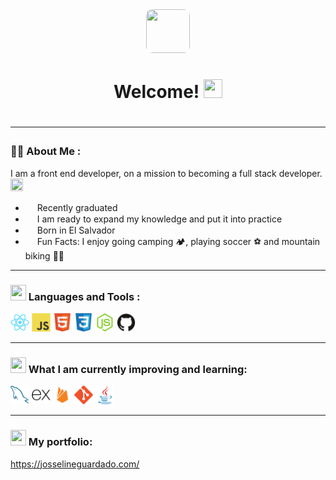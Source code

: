 <div id="header" align="center"  >
  <img width=70px height=70px style="border-radius:10px;" src="https://media.giphy.com/media/4EbPq54Rbx5UvBXsRx/giphy.gif" />
</div>


<h1 align="center"> 
  Welcome! 
  <img width=30px height=30px src="https://media.giphy.com/media/m0dmKBkncVETJv2h0S/giphy.gif"> 
<h1>

---

### :woman_technologist: About Me :
 
I am a front end developer, on a mission to becoming a full stack developer. <img width=20px height=20px src="https://cdn-icons-png.flaticon.com/128/3233/3233497.png"/>
 
- <img width=15px height=15px src="https://cdn-icons-png.flaticon.com/128/1344/1344761.png"/> Recently graduated
- <img width=15px height=15px src="https://cdn-icons-png.flaticon.com/128/2888/2888701.png"/>  I am ready to expand my knowledge and put it into practice
- <img width=15px height=15px src="https://flagicons.lipis.dev/flags/4x3/sv.svg"/>  Born in El Salvador 
- <img width=15px height=15px src="https://cdn-icons-png.flaticon.com/128/2988/2988036.png"/> Fun Facts: I enjoy going camping :camping:, playing soccer :soccer: and mountain biking :mountain_biking_woman:

---

### <img height=25px width=25px src="https://cdn-icons-png.flaticon.com/128/1835/1835211.png"/> Languages and Tools :

<div>
  
  <img height=30px width=30px src="https://raw.githubusercontent.com/devicons/devicon/1119b9f84c0290e0f0b38982099a2bd027a48bf1/icons/react/react-original.svg"/>
  <img height=30px width=30px src="https://raw.githubusercontent.com/devicons/devicon/1119b9f84c0290e0f0b38982099a2bd027a48bf1/icons/javascript/javascript-original.svg"/>
  <img height=30px width=30px src="https://raw.githubusercontent.com/devicons/devicon/1119b9f84c0290e0f0b38982099a2bd027a48bf1/icons/html5/html5-original.svg"/>
  <img height=30px width=30px src="https://raw.githubusercontent.com/devicons/devicon/1119b9f84c0290e0f0b38982099a2bd027a48bf1/icons/css3/css3-original.svg"/>
  <img height=30px width=30px src="https://raw.githubusercontent.com/devicons/devicon/1119b9f84c0290e0f0b38982099a2bd027a48bf1/icons/nodejs/nodejs-original.svg"/>
  <img height=30px width=30px src="https://raw.githubusercontent.com/devicons/devicon/1119b9f84c0290e0f0b38982099a2bd027a48bf1/icons/github/github-original.svg"/>
  

</div>
  
---

### <img height=25px width=25px src="https://cdn-icons-png.flaticon.com/512/2490/2490421.png"/> What I am currently improving and learning:

 <div>
  <img height=30px width=30px src="https://raw.githubusercontent.com/devicons/devicon/1119b9f84c0290e0f0b38982099a2bd027a48bf1/icons/mysql/mysql-original.svg"/>
  <img height=30px width=30px src="https://raw.githubusercontent.com/devicons/devicon/1119b9f84c0290e0f0b38982099a2bd027a48bf1/icons/express/express-original.svg"/>
  <img height=30px width=30px src="https://raw.githubusercontent.com/devicons/devicon/1119b9f84c0290e0f0b38982099a2bd027a48bf1/icons/firebase/firebase-plain.svg"/>
  <img height=30px width=30px src="https://raw.githubusercontent.com/devicons/devicon/1119b9f84c0290e0f0b38982099a2bd027a48bf1/icons/git/git-original.svg"/>
  <img height=30px width=30px src="https://raw.githubusercontent.com/devicons/devicon/1119b9f84c0290e0f0b38982099a2bd027a48bf1/icons/java/java-original.svg"/>

 </div>
  
  
  
---

###  <img height=25px width=25px src="https://cdn-icons-png.flaticon.com/128/3476/3476457.png"/> My portfolio:
https://josselineguardado.com/
